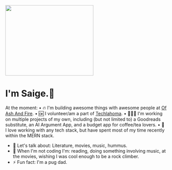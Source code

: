 <p>
  <img src="https://media1.giphy.com/media/WS3i2y88foYpE584rI/giphy.gif?cid=ecf05e47lp1m9hpiiuohwlu6hl9g0wtqp2h72kh86v9x4t50&rid=giphy.gif&ct=g"             width="275" height="220" />
</p>

# I'm Saige.👋
At the moment:
• 🔥 I'm building awesome things with awesome people at [Of Ash And Fire](https://www.ofashandfire.com/).
• 🆗 I volunteer/am a part of [Techlahoma](https://www.techlahoma.org/).
• 🧑🏻‍💻 I'm working on multiple projects of my own, including (but not limited to) a Goodreads substitute, an AI Argument App, and a budget app for coffee/tea lovers.
• 🌱 I love working with any tech stack, but have spent most of my time recently within the MERN stack.

- 💬 Let's talk about: Literature, movies, music, hummus.
- 🤔 When I'm not coding I'm: reading, doing something involving music, at the movies, wishing I was cool enough to be a rock climber.
- ⚡ Fun fact: I'm a pug dad.
